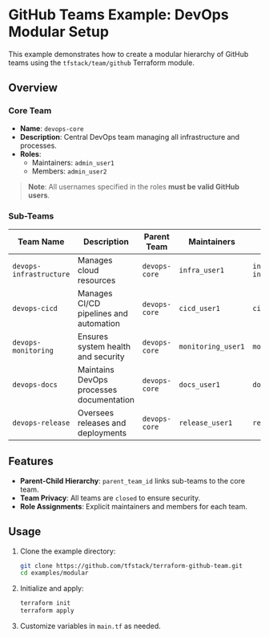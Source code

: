 # GitHub Teams Example: DevOps Modular Setup

This example demonstrates how to create a modular hierarchy of GitHub teams using the `tfstack/team/github` Terraform module.

## Overview

### Core Team

- **Name**: `devops-core`
- **Description**: Central DevOps team managing all infrastructure and processes.
- **Roles**:
  - Maintainers: `admin_user1`
  - Members: `admin_user2`

> **Note**: All usernames specified in the roles **must be valid GitHub users**.

### Sub-Teams

| Team Name               | Description                                | Parent Team       | Maintainers          | Members                       |
|-------------------------|--------------------------------------------|-------------------|----------------------|-------------------------------|
| `devops-infrastructure` | Manages cloud resources                    | `devops-core`     | `infra_user1`        | `infra_user2, infra_user3`    |
| `devops-cicd`           | Manages CI/CD pipelines and automation     | `devops-core`     | `cicd_user1`         | `cicd_user2`                 |
| `devops-monitoring`     | Ensures system health and security         | `devops-core`     | `monitoring_user1`   | `monitoring_user2`           |
| `devops-docs`           | Maintains DevOps processes documentation   | `devops-core`     | `docs_user1`         | `docs_user2`                 |
| `devops-release`        | Oversees releases and deployments          | `devops-core`     | `release_user1`      | `release_user2`              |

## Features

- **Parent-Child Hierarchy**: `parent_team_id` links sub-teams to the core team.
- **Team Privacy**: All teams are `closed` to ensure security.
- **Role Assignments**: Explicit maintainers and members for each team.

## Usage

1. Clone the example directory:

    ```bash
    git clone https://github.com/tfstack/terraform-github-team.git
    cd examples/modular
    ```

2. Initialize and apply:

    ```bash
    terraform init
    terraform apply
    ```

3. Customize variables in `main.tf` as needed.
